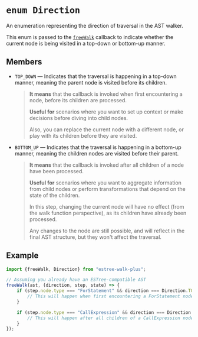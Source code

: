 # `enum Direction`

An enumeration representing the direction of traversal in the AST walker.

This enum is passed to the [`freeWalk`](./FREE_WALK.md) callback to indicate whether the current node is being visited
in a top-down or bottom-up manner.

## Members

- `TOP_DOWN` — Indicates that the traversal is happening in a top-down manner, meaning the parent node is visited before
  its children.
  > **It means** that the callback is invoked when first encountering a node, before its children are processed.
  >
  > **Useful for** scenarios where you want to set up context or make decisions before diving into child nodes.
  >
  > Also, you can replace the current node with a different node, or play with its children before they are visited.
- `BOTTOM_UP` — Indicates that the traversal is happening in a bottom-up manner, meaning the children nodes are visited
  before their parent.
  > **It means** that the callback is invoked after all children of a node have been processed.
  >
  > **Useful for** scenarios where you want to aggregate information from child nodes or perform transformations
  > that depend on the state of the children.
  >
  > In this step, changing the current node will have no effect (from the walk function perspective),
  > as its children have already been processed.
  >
  > Any changes to the node are still possible,
  > and will reflect in the final AST structure, but they won't affect the traversal.

## Example

```typescript
import {freeWalk, Direction} from "estree-walk-plus";

// Assuming you already have an ESTree-compatible AST
freeWalk(ast, (direction, step, state) => {
    if (step.node.type === "ForStatement" && direction === Direction.TOP_DOWN) {
        // This will happen when first encountering a ForStatement node (before its children are processed)
    }

    if (step.node.type === "CallExpression" && direction === Direction.BOTTOM_UP) {
        // This will happen after all children of a CallExpression node have been processed
    }
});
```
